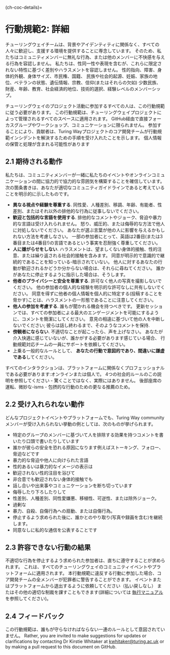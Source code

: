 (ch-coc-details)=
# 行動規範2: 詳細

チューリングウェイチームは、背景やアイデンティティに関係なく、すべての人々に歓迎し、支援する環境を提供することに専念しています。 そのため、私たちはコミュニティメンバーに無礼な行為、または他のメンバーに不快感を与える行為を容認しません。 私たちは、性同一性や表現を含むが、これらに限定されない特性に基づく差別やハラスメントを容認しません。 性的指向、障害、身体的外観、身体サイズ、市民権、国籍、 民族や社会的起源、妊娠、家族の地位、ベテランの状態、遺伝情報、宗教、信仰(またはそれらの欠如) 少数民族、財産、年齢、教育、社会経済的地位、技術的選択、経験レベルのメンバーシップ。

チューリングウェイのプロジェクト活動に参加するすべての人は、この行動規範に従う必要があります。 この行動規範は、チューリングウェイプロジェクトによって管理されるすべてのスペースに適用されます。 GitHub経由で直接フォーカスグループやワークショップ、コミュニケーションに限られません。 参加することにより、貢献者は、Turing Wayプロジェクトのコア開発チームが行動規範インシデントを解決するための手順を受け入れたことを示します。 個人情報の保管と処理が含まれる可能性があります

## 2.1 期待される動作

私たちは、コミュニティメンバーが一緒に私たちのイベントやオンラインコミュニケーションの間に協力的で協力的な雰囲気を構築することを確信しています。 次の箇条書きは、あなたが適切なコミュニティガイドラインであると考えていることを明示的に示したものです。

* **異なる視点や経験を尊重する**. 同性愛、人種差別、移調、年齢、有能者、性差別、またはそれ以外の排他的な行為に従事しないでください。
* **歓迎と包括的な言語を使用する**. 排他的なコメントやジョーク、脅迫や暴力的な言語は受け入れられません。 怒り、威圧的、または侮辱的な方法で他人に対処しないでください。 あなたが選ぶ言葉が他の人に影響を与えるかもしれない方法を考慮しなさい。 一部の参加者にとって、英語は2番目(または3番目または4番目!)の言語であるという事実を忍耐強く尊重してください。
* **人に嫌がらせをしない**. ハラスメントは、望ましくない身体的接触、性的注意、または繰り返される社会的接触を含みます。 同意が明示的で意識的で継続的であることを知っている-暗示されていない。 他人に対するあなたの行動が歓迎されるかどうか分からない場合は、それらに尋ねてください。 誰かがあなたに停止するように指示した場合は、そうします。
* **他者のプライバシーと安全を尊重する**. 許可なく他人の写真を撮影しないでください。 他の参加者の個人的な経験を明示的な許可なしに共有しないでください。 同意を得ずに他者の個人情報を個人的に特定する(投稿することを脅かす)ことは、ハラスメントの一形態であることに注意してください。
* **他人の参加を考慮する**. 誰もが聞かれる機会を持つべきです。 更新セッションでは、すべての参加者による最大のエンゲージメントを可能にするように、コメントを簡潔にしてください。 意見の相違に基づいて他の人を中断しないでください; 彼らは話し終わるまで、そのようなコメントを保持.
* **傍観者にならない**. 不適切なことが起こったら、声を上げなさい。 あなたが介入快適に感じていないが、誰かがする必要があります感じている場合、 行動規範対応チームの一員にサポートを依頼してください。
* 上乗る一般的なルールとして、 **あなたの行動で意図的であり、間違いに謙虚である**してください。

すべてのインタラクションは、プラットフォームに関係なくプロフェッショナルである必要があります:オンラインまたは個人で。 4つの社会的ルールのこの説明を参照してください [](https://www.recurse.com/manual#sub-sec-social-rules) - 驚くことではなく、実際にはありません。 後部座席の運転、微妙な-isms - 包摂的な行動のための更なる推薦のため。

## 2.2 受け入れられない動作

どんなプロジェクトイベントやプラットフォームでも、Turing Way community メンバーが受け入れられない挙動の例としては、次のものが挙げられます。

* 特定のグループのメンバーに基づいて人を排除する効果を持つコメントを書いたり口頭で書いたりしています
* 誰かが彼らの安全を恐れる原因になります例えばストーキング、フォロー、脅迫などです
* 暴力的な脅迫や他人に向けられた言語
* 性的あるいは暴力的なイメージの表示は
* 歓迎されない性的注目を浴びて
* 非合意でも歓迎されない身体的接触でも
* 話し合いや出来事やコミュニケーションを断ち切っています
* 侮辱したり下ろしたりして
* 性差別、人種差別、同性愛嫌悪、移植性、可逆性、または除外ジョーク。
* 過剰な<unk>
* 暴力、自殺、自傷行為への扇動、または自傷行為。
* 停止するよう求められた後に、誰かとのやり取り(写真や録画を含む)を継続します。
* 同意なしに私的な通信を公表することです

## 2.3 許容できない行動の結果

不適切な行為を停止するよう求められた参加者は、直ちに遵守することが求められます。 これは、すべてのチューリングウェイのコミュニティイベントやプラットフォームに適用されます。 本行動規範に違反する行動に参加した場合、コア開発チームの全メンバーが犯罪者に警告することができます。 イベントまたはプラットフォームから退出するように依頼してください（払い戻しなし） またはその他の適切な制裁を課すこともできます(詳細については [執行マニュアル](#4-enforcement-manual) を参照してください)。

## 2.4 フィードバック

この行動規範は、誰もが守らなければならない一連のルールとして意図されていません。 Rather, you are invited to make suggestions for updates or clarifications by contacting Dr Kirstie Whitaker at [kwhitaker@turing.ac.uk](mailto:kwhitaker@turing.ac.uk) or by making a pull request to this document on GitHub.
